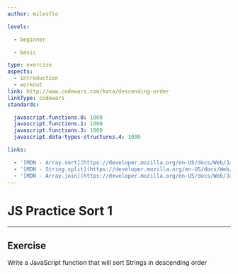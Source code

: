 ```yaml
---
author: milesflo

levels:

  - beginner

  - basic

type: exercise
aspects:
  - introduction
  - workout
link: http://www.codewars.com/kata/descending-order
linkType: codewars
standards:

  javascript.functions.0: 1000
  javascript.functions.1: 1000
  javascript.functions.3: 1000
  javascript.data-types-structures.4: 1000

links:

  - '[MDN - Array.sort](https://developer.mozilla.org/en-US/docs/Web/JavaScript/Reference/Global_Objects/Array/sort)'
  - '[MDN - String.split](https://developer.mozilla.org/en-US/docs/Web/JavaScript/Reference/Global_Objects/String/split)'
  - '[MDN - Array.join](https://developer.mozilla.org/en-US/docs/Web/JavaScript/Reference/Global_Objects/Array/join)'
---
```


# JS Practice Sort 1

---
## Exercise

Write a JavaScript function that will sort Strings in descending order
